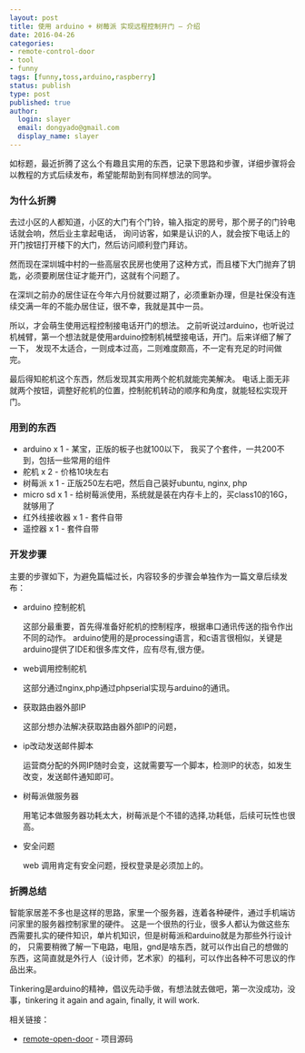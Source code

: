```yaml
---
layout: post
title: 使用 arduino + 树莓派 实现远程控制开门 — 介绍
date: 2016-04-26
categories:
- remote-control-door
- tool
- funny
tags: [funny,toss,arduino,raspberry]
status: publish
type: post
published: true
author:
  login: slayer
  email: dongyado@gmail.com
  display_name: slayer
---
```

如标题，最近折腾了这么个有趣且实用的东西，记录下思路和步骤，详细步骤将会以教程的方式后续发布，希望能帮助到有同样想法的同学。

### 为什么折腾
去过小区的人都知道，小区的大门有个门铃，输入指定的房号，那个房子的门铃电话就会响，然后业主拿起电话，
询问访客，如果是认识的人，就会按下电话上的开门按钮打开楼下的大门，然后访问顺利登门拜访。

然而现在深圳城中村的一些高层农民房也使用了这种方式，而且楼下大门抛弃了钥匙，必须要刷居住证才能开门，这就有个问题了。

在深圳之前办的居住证在今年六月份就要过期了，必须重新办理，但是社保没有连续交满一年的不能办居住证，很不幸，我就是其中一员。

所以，才会萌生使用远程控制接电话开门的想法。
之前听说过arduino，也听说过机械臂，第一个想法就是使用arduino控制机械壁接电话，开门。后来详细了解了一下，
发现不太适合，一则成本过高，二则难度颇高，不一定有充足的时间做完。

最后得知舵机这个东西，然后发现其实用两个舵机就能完美解决。
电话上面无非就两个按钮，调整好舵机的位置，控制舵机转动的顺序和角度，就能轻松实现开门。

### 用到的东西

* arduino x 1 - 某宝，正版的板子也就100以下， 我买了个套件，一共200不到，包括一些常用的组件
* 舵机 x 2 - 价格10块左右
* 树莓派 x 1 - 正版250左右吧，然后自己装好ubuntu, nginx, php
* micro sd x 1 - 给树莓派使用，系统就是装在内存卡上的，买class10的16G，就够用了
* 红外线接收器 x 1 - 套件自带
* 遥控器 x 1 - 套件自带

### 开发步骤

主要的步骤如下，为避免篇幅过长，内容较多的步骤会单独作为一篇文章后续发布：

* arduino 控制舵机

  这部分最重要，首先得准备好舵机的控制程序，根据串口通讯传送的指令作出不同的动作。
arduino使用的是processing语言，和c语言很相似，关键是arduino提供了IDE和很多库文件，应有尽有,很方便。
  
* web调用控制舵机

  这部分通过nginx,php通过phpserial实现与arduino的通讯。

* 获取路由器外部IP

  这部分想办法解决获取路由器外部IP的问题，

* ip改动发送邮件脚本

  运营商分配的外网IP随时会变，这就需要写一个脚本，检测IP的状态，如发生改变，发送邮件通知即可。

* 树莓派做服务器

  用笔记本做服务器功耗太大，树莓派是个不错的选择,功耗低，后续可玩性也很高。

* 安全问题

  web 调用肯定有安全问题，授权登录是必须加上的。

### 折腾总结

智能家居差不多也是这样的思路，家里一个服务器，连着各种硬件，通过手机端访问家里的服务器控制家里的硬件。
这是一个很热的行业，很多人都认为做这些东西需要扎实的硬件知识，单片机知识，但是树莓派和arduino就是为那些外行设计的，
只需要稍微了解一下电路，电阻，gnd是啥东西，就可以作出自己的想做的东西，这简直就是外行人（设计师，艺术家）的福利，可以作出各种不可思议的作品出来。

Tinkering是arduino的精神，倡议先动手做，有想法就去做吧，第一次没成功，没事，tinkering it again and again, finally, it will work.

相关链接：

- [remote-open-door][] - 项目源码

[remote-open-door]: https://github.com/dongyado/remote-open-door